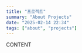 ```yaml
---
title: "프로젝트"
summary: "About Projects"
date: "2025-02-14 22:34"
tags: ["about", "projects"]
---
```


CONTENT
